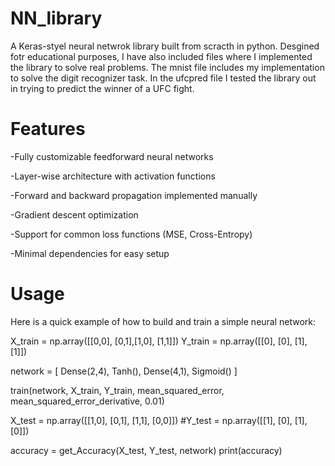 ﻿# NN_library
A Keras-styel neural netwrok library built from scracth in python. Desgined fotr educational purposes, I have also included files where I implemented the library to solve real problems. The mnist file includes my implementation to solve the digit recognizer task. In the ufcpred file I tested the library out in trying to predict the winner of a UFC fight. 

# Features

-Fully customizable feedforward neural networks

-Layer-wise architecture with activation functions

-Forward and backward propagation implemented manually

-Gradient descent optimization

-Support for common loss functions (MSE, Cross-Entropy)

-Minimal dependencies for easy setup



# Usage

Here is a quick example of how to build and train a simple neural network:

X_train = np.array([[0,0], [0,1],[1,0], [1,1]])
Y_train = np.array([[0], [0], [1], [1]])

network = [
    Dense(2,4), 
    Tanh(), 
    Dense(4,1),
    Sigmoid()
]

train(network, X_train, Y_train, mean_squared_error, mean_squared_error_derivative, 0.01)

        
X_test = np.array([[1,0], [0,1], [1,1], [0,0]])
#Y_test = np.array([[1], [0], [1], [0]])

accuracy = get_Accuracy(X_test, Y_test, network)
print(accuracy)







